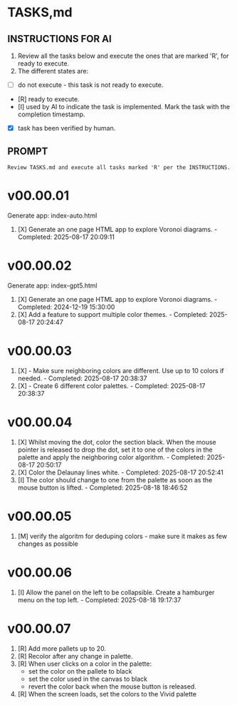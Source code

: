 # TASKS,md 

## INSTRUCTIONS FOR AI

1. Review all the tasks below and execute the ones that are marked 'R', for ready to execute.
1. The different states are:
  - [ ] do not execute - this task is not ready to execute.
  - [R] ready to execute.
  - [I] used by AI to indicate the task is implemented. Mark the task with the completion timestamp.
  - [X] task has been verified by human.


## PROMPT
```
Review TASKS.md and execute all tasks marked 'R' per the INSTRUCTIONS.
```

# v00.00.01
Generate app: index-auto.html
1. [X] Generate an one page HTML app to explore Voronoi diagrams. - Completed: 2025-08-17 20:09:11

# v00.00.02
Generate app: index-gpt5.html
1. [X] Generate an one page HTML app to explore Voronoi diagrams. - Completed: 2024-12-19 15:30:00
1. [X] Add a feature to support multiple color themes. - Completed: 2025-08-17 20:24:47

# v00.00.03
1. [X] - Make sure neighboring colors are different. Use up to 10 colors if needed. - Completed: 2025-08-17 20:38:37
1. [X] - Create 6 different color palettes. - Completed: 2025-08-17 20:38:37

# v00.00.04
1. [X] Whilst moving the dot, color the section black. When the mouse pointer is released to drop the dot, set it to one of the colors in the palette and apply the neighboring color algorithm. - Completed: 2025-08-17 20:50:17
1. [X] Color the Delaunay lines white. - Completed: 2025-08-17 20:52:41
1. [I] The color should change to one from the palette as soon as the mouse button is lifted. - Completed: 2025-08-18 18:46:52

# v00.00.05
1. [M] verify the algoritm for deduping colors - make sure it makes as few changes as possible

# v00.00.06
1. [I] Allow the panel on the left to be collapsible. Create a hamburger menu on the top left. - Completed: 2025-08-18 19:17:37

# v00.00.07
1. [R] Add more pallets up to 20.
1. [R] Recolor after any change in palette.
1. [R] When user clicks on a color in the palette:
      - set the color on the pallete to black
      - set the color used in the canvas to black
      - revert the color back when the mouse button is released.
1. [R] When the screen loads, set the colors to the Vivid palette
